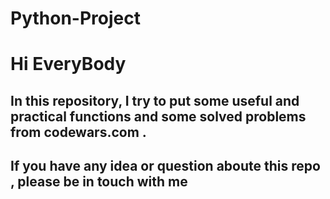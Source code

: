 # Python-Project

# Hi EveryBody

## In this repository, I try to put some useful and practical functions and some solved problems from codewars.com . 
## If you have any idea or question aboute this repo , please be in touch with me
